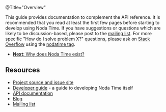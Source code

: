@Title="Overview"

This guide provides documentation to complement the API reference.
It is recommended that you read at least the first few pages before
starting to develop using Noda Time. If you have suggestions or
questions which are likely to be discussion-based, please post to
the [mailing list][group]. For more specific "How do I solve problem X?"
questions, please ask on [Stack Overflow][so] using the [nodatime tag][so-tag].

<ul class="pagination">
  <li><a href="rationale"><strong>Next</strong>: Why does Noda Time exist?</a></li>
</ul>

Resources
---------

- [Project source and issue site][home]
- [Developer guide][] - a guide to developing Noda Time itself
- [API documentation][api]
- [Blog][blog]
- [Mailing list][group]

[blog]: http://blog.nodatime.org/
[group]: https://groups.google.com/group/noda-time
[home]: https://github.com/nodatime/nodatime
[api]: ../api/
[Developer guide]: /developer/
[so]: http://stackoverflow.com/
[so-tag]: http://stackoverflow.com/questions/tagged/nodatime
